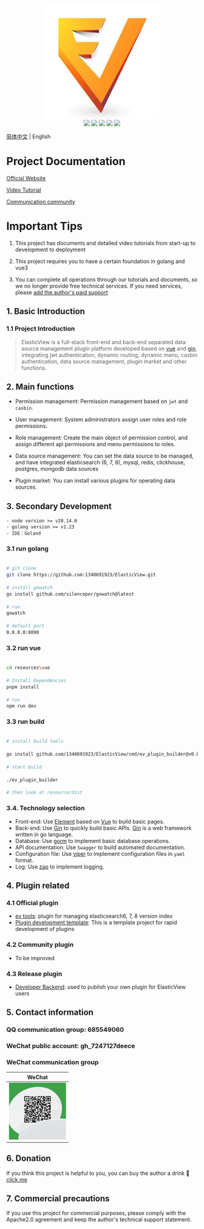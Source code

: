 
<div align=center>
<img src="https://raw.githubusercontent.com/1340691923/ElasticView/c01b67cf1f97fb543d4513d1b6a4a7eac20a8387/resources/vue/src/assets/logo.png" width="300" height="300" />
</div>
<div align=center>
<img src="https://img.shields.io/badge/golang-1.23-blue"/>
<img src="https://img.shields.io/badge/gin-1.10-lightBlue"/>
<img src="https://img.shields.io/badge/vue-3.4.31-brightgreen"/>
<img src="https://img.shields.io/badge/element--plus-2.7.6-green"/>
<img src="https://img.shields.io/badge/gorm-1.25.7-red"/>
</div>

[简体中文](./README-cn.md) | English

# Project Documentation
[Official Website](http://www.elastic-view.cn)

[Video Tutorial](https://www.bilibili.com/video/BV12tDDYWEP2/?vd_source=d03eb2249d8310afce3f5b90c6081bb3)

[Communication community](https://txc.qq.com/products/666253)


# Important Tips

1. This project has documents and detailed video tutorials from start-up to development to deployment

2. This project requires you to have a certain foundation in golang and vue3

3. You can complete all operations through our tutorials and documents, so we no longer provide free technical services. If you need services, please [add the author's paid support](https://raw.githubusercontent.com/1340691923/ElasticView/main/resources/show_img/weixin.jpg)



## 1. Basic Introduction

### 1.1 Project Introduction

> ElasticView is a full-stack front-end and back-end separated data source management plugin platform developed based on [vue](https://vuejs.org) and [gin](https://gin-gonic.com), integrating jwt authentication, dynamic routing, dynamic menu, casbin authentication, data source management, plugin market and other functions.


## 2. Main functions

- Permission management: Permission management based on `jwt` and `casbin`.

- User management: System administrators assign user roles and role permissions.

- Role management: Create the main object of permission control, and assign different api permissions and menu permissions to roles.

- Data source management: You can set the data source to be managed, and have integrated elasticsearch (6, 7, 8), mysql, redis, clickhouse, postgres, mongodb data sources

- Plugin market: You can install various plugins for operating data sources.

## 3. Secondary Development

```
- node version >= v20.14.0
- golang version >= v1.23
- IDE：Goland
```

### 3.1 run golang


```bash

# git clone
git clone https://github.com:1340691923/ElasticView.git

# install gowatch
go install github.com/silenceper/gowatch@latest

# run
gowatch

# default port
0.0.0.0:8090


```

### 3.2 run vue

```bash

cd resources\vue

# Install Dependencies
pnpm install

# run
npm run dev
```

### 3.3 run build

```bash

# install build tools

go install github.com/1340691923/ElasticView/cmd/ev_plugin_builder@v0.0.12

# start build

./ev_plugin_builder

# then look at resource/dist

```

### 3.4. Technology selection

- Front-end: Use [Element](https://github.com/ElemeFE/element) based on [Vue](https://vuejs.org) to build basic pages.
- Back-end: Use [Gin](https://gin-gonic.com/) to quickly build basic APIs. [Gin](https://gin-gonic.com/) is a web framework written in go language.
- Database: Use [gorm](http://gorm.cn) to implement basic database operations.
- API documentation: Use `Swagger` to build automated documentation.
- Configuration file: Use [viper](https://github.com/spf13/viper) to implement configuration files in `yaml` format.
- Log: Use [zap](https://github.com/uber-go/zap) to implement logging.

## 4. Plugin related

### 4.1 Official plugin
- [ev tools](https://github.com/1340691923/ev-tools): plugin for managing elasticsearch6, 7, 8 version index
- [Plugin development template](https://github.com/1340691923/eve-plugin-vue3-template): This is a template project for rapid development of plugins

### 4.2 Community plugin
- To be improved

### 4.3 Release plugin
- [Developer Backend](http://dev.elastic-view.cn): used to publish your own plugin for ElasticView users


## 5. Contact information

### QQ communication group: 685549060

### WeChat public account: gh_7247127deece

### WeChat communication group
| WeChat |
| :---: |
| <img width="150" src="https://raw.githubusercontent.com/1340691923/ElasticView/main/resources/show_img/weixin.jpg">



## 6. Donation

If you think this project is helpful to you, you can buy the author a drink :tropical_drink: [click me](http://www.elastic-view.cn/suporrt.html)

## 7. Commercial precautions

If you use this project for commercial purposes, please comply with the Apache2.0 agreement and keep the author's technical support statement.
